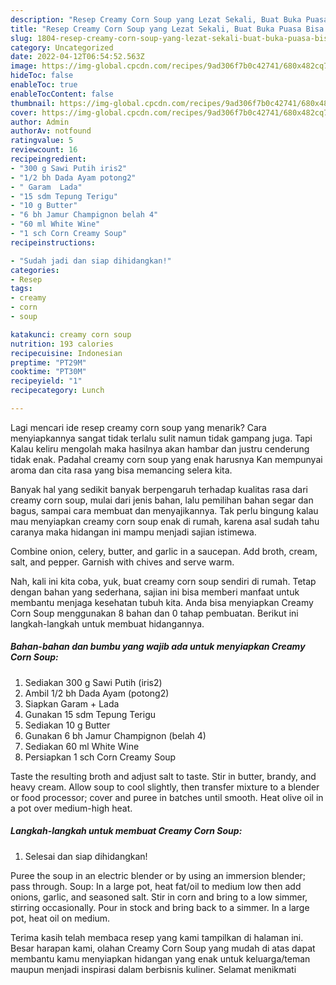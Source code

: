 ```yaml
---
description: "Resep Creamy Corn Soup yang Lezat Sekali, Buat Buka Puasa Bisa Manjain Lidah"
title: "Resep Creamy Corn Soup yang Lezat Sekali, Buat Buka Puasa Bisa Manjain Lidah"
slug: 1804-resep-creamy-corn-soup-yang-lezat-sekali-buat-buka-puasa-bisa-manjain-lidah
category: Uncategorized
date: 2022-04-12T06:54:52.563Z
image: https://img-global.cpcdn.com/recipes/9ad306f7b0c42741/680x482cq70/creamy-corn-soup-foto-resep-utama.jpg
hideToc: false
enableToc: true
enableTocContent: false
thumbnail: https://img-global.cpcdn.com/recipes/9ad306f7b0c42741/680x482cq70/creamy-corn-soup-foto-resep-utama.jpg
cover: https://img-global.cpcdn.com/recipes/9ad306f7b0c42741/680x482cq70/creamy-corn-soup-foto-resep-utama.jpg
author: Admin
authorAv: notfound
ratingvalue: 5
reviewcount: 16
recipeingredient:
- "300 g Sawi Putih iris2"
- "1/2 bh Dada Ayam potong2"
- " Garam  Lada"
- "15 sdm Tepung Terigu"
- "10 g Butter"
- "6 bh Jamur Champignon belah 4"
- "60 ml White Wine"
- "1 sch Corn Creamy Soup"
recipeinstructions:

- "Sudah jadi dan siap dihidangkan!"
categories:
- Resep
tags:
- creamy
- corn
- soup

katakunci: creamy corn soup 
nutrition: 193 calories
recipecuisine: Indonesian
preptime: "PT29M"
cooktime: "PT30M"
recipeyield: "1"
recipecategory: Lunch

---
```



Lagi mencari ide resep creamy corn soup yang menarik? Cara menyiapkannya sangat tidak terlalu sulit namun tidak gampang juga. Tapi Kalau keliru mengolah maka hasilnya akan hambar dan justru cenderung tidak enak. Padahal creamy corn soup yang enak harusnya Kan mempunyai aroma dan cita rasa yang bisa memancing selera kita.


Banyak hal yang sedikit banyak berpengaruh terhadap kualitas rasa dari creamy corn soup, mulai dari jenis bahan, lalu pemilihan bahan segar dan bagus, sampai cara membuat dan menyajikannya. Tak perlu bingung kalau mau menyiapkan creamy corn soup enak di rumah, karena asal sudah tahu caranya maka hidangan ini mampu menjadi sajian istimewa.

Combine onion, celery, butter, and garlic in a saucepan. Add broth, cream, salt, and pepper. Garnish with chives and serve warm.


Nah, kali ini kita coba, yuk, buat creamy corn soup sendiri di rumah. Tetap dengan bahan yang sederhana, sajian ini bisa memberi manfaat untuk membantu menjaga kesehatan tubuh kita. Anda bisa menyiapkan Creamy Corn Soup menggunakan 8 bahan dan 0 tahap pembuatan. Berikut ini langkah-langkah untuk membuat hidangannya.

<!--inarticleads1-->

##### Bahan-bahan dan bumbu yang wajib ada untuk menyiapkan Creamy Corn Soup:

1. Sediakan 300 g Sawi Putih (iris2)
1. Ambil 1/2 bh Dada Ayam (potong2)
1. Siapkan  Garam + Lada
1. Gunakan 15 sdm Tepung Terigu
1. Sediakan 10 g Butter
1. Gunakan 6 bh Jamur Champignon (belah 4)
1. Sediakan 60 ml White Wine
1. Persiapkan 1 sch Corn Creamy Soup


Taste the resulting broth and adjust salt to taste. Stir in butter, brandy, and heavy cream. Allow soup to cool slightly, then transfer mixture to a blender or food processor; cover and puree in batches until smooth. Heat olive oil in a pot over medium-high heat. 

<!--inarticleads2-->

##### Langkah-langkah untuk membuat Creamy Corn Soup:


1. Selesai dan siap dihidangkan!

Puree the soup in an electric blender or by using an immersion blender; pass through. Soup: In a large pot, heat fat/oil to medium low then add onions, garlic, and seasoned salt. Stir in corn and bring to a low simmer, stirring occasionally. Pour in stock and bring back to a simmer. In a large pot, heat oil on medium. 

Terima kasih telah membaca resep yang kami tampilkan di halaman ini. Besar harapan kami, olahan Creamy Corn Soup yang mudah di atas dapat membantu kamu menyiapkan hidangan yang enak untuk keluarga/teman maupun menjadi inspirasi dalam berbisnis kuliner. Selamat menikmati
